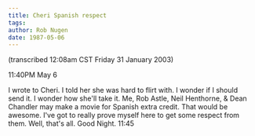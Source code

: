 ```yaml
---
title: Cheri Spanish respect
tags: 
author: Rob Nugen
date: 1987-05-06
---
```


<p class=note>(transcribed 12:08am CST Friday 31 January 2003)</p>

<p class=date>11:40PM May 6</p>

<p>I wrote to Cheri.  I told her she was hard to flirt with.  I wonder
if I should send it.  I wonder how she'll take it.  Me, Rob Astle,
Neil Henthorne, & Dean Chandler may make a movie for Spanish extra
credit.  That would be awesome.  I've got to really prove myself here
to get some respect from them.  Well, that's all.  Good
Night. 11:45</p>
